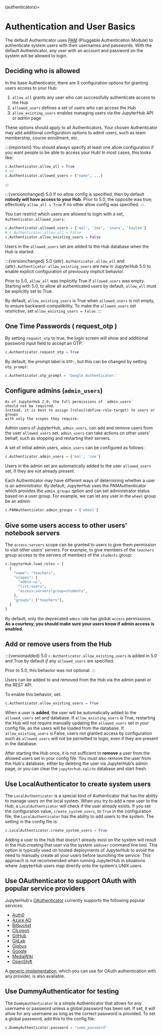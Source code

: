 (authenticators)=

# Authentication and User Basics

The default Authenticator uses [PAM][] (Pluggable Authentication Module) to authenticate system users with
their usernames and passwords. With the default Authenticator, any user
with an account and password on the system will be allowed to login.

## Deciding who is allowed

In the base Authenticator, there are 3 configuration options for granting users access to your Hub:

1. `allow_all` grants any user who can successfully authenticate access to the Hub
2. `allowed_users` defines a set of users who can access the Hub
3. `allow_existing_users` enables managing users via the JupyterHub API or admin page

These options should apply to all Authenticators.
Your chosen Authenticator may add additional configuration options to admit users, such as team membership, course enrollment, etc.

:::{important}
You should always specify at least one allow configuration if you want people to be able to access your Hub!
In most cases, this looks like:

```python
c.Authenticator.allow_all = True
# or
c.Authenticator.allowed_users = {"name", ...}
```

:::

:::{versionchanged} 5.0
If no allow config is specified, then by default **nobody will have access to your Hub**.
Prior to 5.0, the opposite was true; effectively `allow_all = True` if no other allow config was specified.
:::

You can restrict which users are allowed to login with a set,
`Authenticator.allowed_users`:

```python
c.Authenticator.allowed_users = {'mal', 'zoe', 'inara', 'kaylee'}
# c.Authenticator.allow_all = False
c.Authenticator.allow_existing_users = False
```

Users in the `allowed_users` set are added to the Hub database when the Hub is started.

:::{versionchanged} 5.0
{attr}`.Authenticator.allow_all` and {attr}`.Authenticator.allow_existing_users` are new in JupyterHub 5.0
to enable explicit configuration of previously implicit behavior.

Prior to 5.0, `allow_all` was implicitly True if `allowed_users` was empty.
Starting with 5.0, to allow all authenticated users by default,
`allow_all` must be explicitly set to True.

By default, `allow_existing_users` is True when `allowed_users` is not empty,
to ensure backward-compatibility.
To make the `allowed_users` set _restrictive_,
set `allow_existing_users = False`.
:::

## One Time Passwords ( request_otp )

By setting `request_otp` to true, the login screen will show and additional password input field
to accept an OTP:

```python
c.Authenticator.request_otp = True
```

By default, the prompt label is `OTP:`, but this can be changed by setting `otp_prompt`:

```python
c.Authenticator.otp_prompt = 'Google Authenticator:'
```

## Configure admins (`admin_users`)

```{note}
As of JupyterHub 2.0, the full permissions of `admin_users`
should not be required.
Instead, it is best to assign [roles](define-role-target) to users or groups
with only the scopes they require.
```

Admin users of JupyterHub, `admin_users`, can add and remove users from
the user `allowed_users` set. `admin_users` can take actions on other users'
behalf, such as stopping and restarting their servers.

A set of initial admin users, `admin_users` can be configured as follows:

```python
c.Authenticator.admin_users = {'mal', 'zoe'}
```

Users in the admin set are automatically added to the user `allowed_users` set,
if they are not already present.

Each Authenticator may have different ways of determining whether a user is an
administrator. By default, JupyterHub uses the PAMAuthenticator which provides the
`admin_groups` option and can set administrator status based on a user
group. For example, we can let any user in the `wheel` group be an admin:

```python
c.PAMAuthenticator.admin_groups = {'wheel'}
```

## Give some users access to other users' notebook servers

The `access:servers` scope can be granted to users to give them permission to visit other users' servers.
For example, to give members of the `teachers` group access to the servers of members of the `students` group:

```python
c.JupyterHub.load_roles = [
  {
    "name": "teachers",
    "scopes": [
      "admin-ui",
      "list:users",
      "access:servers!group=students",
    ],
    "groups": ["teachers"],
  }
]
```

By default, only the deprecated `admin` role has global `access` permissions.
**As a courtesy, you should make sure your users know if admin access is enabled.**

## Add or remove users from the Hub

:::{versionadded} 5.0
`c.Authenticator.allow_existing_users` is added in 5.0 and True by default _if_ any `allowed_users` are specified.

Prior to 5.0, this behavior was not optional.
:::

Users can be added to and removed from the Hub via the admin
panel or the REST API.

To enable this behavior, set:

```python
c.Authenticator.allow_existing_users = True
```

When a user is **added**, the user will be
automatically added to the `allowed_users` set and database.
If `allow_existing_users` is True, restarting the Hub will not require manually updating the `allowed_users` set in your config file,
as the users will be loaded from the database.
If `allow_existing_users` is False, users not granted access by configuration such as `allowed_users` will not be permitted to login,
even if they are present in the database.

After starting the Hub once, it is not sufficient to **remove** a user
from the allowed users set in your config file. You must also remove the user
from the Hub's database, either by deleting the user via JupyterHub's
admin page, or you can clear the `jupyterhub.sqlite` database and start
fresh.

## Use LocalAuthenticator to create system users

The `LocalAuthenticator` is a special kind of Authenticator that has
the ability to manage users on the local system. When you try to add a
new user to the Hub, a `LocalAuthenticator` will check if the user
already exists. If you set the configuration value, `create_system_users`,
to `True` in the configuration file, the `LocalAuthenticator` has
the ability to add users to the system. The setting in the config
file is:

```python
c.LocalAuthenticator.create_system_users = True
```

Adding a user to the Hub that doesn't already exist on the system will
result in the Hub creating that user via the system `adduser` command
line tool. This option is typically used on hosted deployments of
JupyterHub to avoid the need to manually create all your users before
launching the service. This approach is not recommended when running
JupyterHub in situations where JupyterHub users map directly onto the
system's UNIX users.

## Use OAuthenticator to support OAuth with popular service providers

JupyterHub's [OAuthenticator][] currently supports the following
popular services:

- [Auth0](https://oauthenticator.readthedocs.io/en/latest/reference/api/gen/oauthenticator.auth0.html)
- [Azure AD](https://oauthenticator.readthedocs.io/en/latest/reference/api/gen/oauthenticator.azuread.html)
- [Bitbucket](https://oauthenticator.readthedocs.io/en/latest/reference/api/gen/oauthenticator.bitbucket.html)
- [CILogon](https://oauthenticator.readthedocs.io/en/latest/reference/api/gen/oauthenticator.cilogon.html)
- [GitHub](https://oauthenticator.readthedocs.io/en/latest/reference/api/gen/oauthenticator.github.html)
- [GitLab](https://oauthenticator.readthedocs.io/en/latest/reference/api/gen/oauthenticator.gitlab.html)
- [Globus](https://oauthenticator.readthedocs.io/en/latest/reference/api/gen/oauthenticator.globus.html)
- [Google](https://oauthenticator.readthedocs.io/en/latest/reference/api/gen/oauthenticator.google.html)
- [MediaWiki](https://oauthenticator.readthedocs.io/en/latest/reference/api/gen/oauthenticator.mediawiki.html)
- [OpenShift](https://oauthenticator.readthedocs.io/en/latest/reference/api/gen/oauthenticator.openshift.html)

A [generic implementation](https://oauthenticator.readthedocs.io/en/latest/reference/api/gen/oauthenticator.generic.html), which you can use for OAuth authentication
with any provider, is also available.

## Use DummyAuthenticator for testing

The `DummyAuthenticator` is a simple Authenticator that
allows for any username or password unless a global password has been set. If
set, it will allow for any username as long as the correct password is provided.
To set a global password, add this to the config file:

```python
c.DummyAuthenticator.password = "some_password"
```

[pam]: https://en.wikipedia.org/wiki/Pluggable_authentication_module
[oauthenticator]: https://github.com/jupyterhub/oauthenticator
